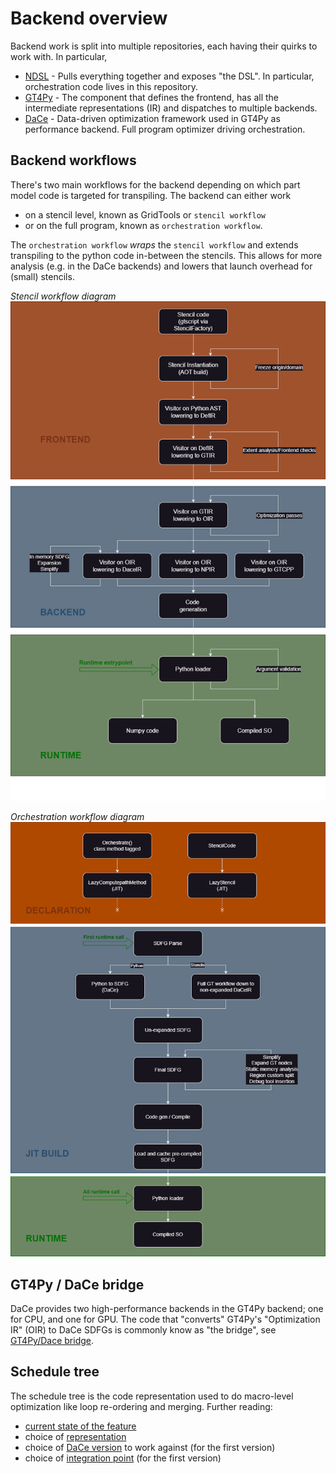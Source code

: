# Backend overview

Backend work is split into multiple repositories, each having their quirks to work with. In particular,

- [NDSL](./repositories/ndsl.md) - Pulls everything together and exposes "the DSL". In particular, orchestration code lives in this repository.
- [GT4Py](./repositories/gt4py.md) - The component that defines the frontend, has all the intermediate representations (IR) and dispatches to multiple backends.
- [DaCe](./repositories/dace.md) - Data-driven optimization framework used in GT4Py as performance backend. Full program optimizer driving orchestration.

## Backend workflows

There's two main workflows for the backend depending on which part model code is targeted for transpiling. The backend can either work

- on a stencil level, known as GridTools or `stencil workflow`
- or on the full program, known as `orchestration workflow`.

The `orchestration workflow` _wraps_ the `stencil workflow` and extends transpiling to the python code in-between the stencils. This allows for more analysis (e.g. in the DaCe backends) and lowers that launch overhead for (small) stencils.

_Stencil workflow diagram_
![stencil workflow](./images/workflow-stencil.png)

_Orchestration workflow diagram_
![orchestration workflow](./images/workflow-orchestration.png)

## GT4Py / DaCe bridge

DaCe provides two high-performance backends in the GT4Py backend; one for CPU, and one for GPU. The code that "converts" GT4Py's "Optimization IR" (OIR) to DaCe SDFGs is commonly know as "the bridge", see [GT4Py/Dace bridge](./dace-bridge.md).

## Schedule tree

The schedule tree is the code representation used to do macro-level optimization like loop re-ordering and merging. Further reading:

- [current state of the feature](./schedule-tree.md)
- choice of [representation](./ADRs/stree.md)
- choice of [DaCe version](./ADRs/stree_dace-version.md) to work against (for the first version)
- choice of [integration point](./ADRs/stree_ndsl-integration.md) (for the first version)
